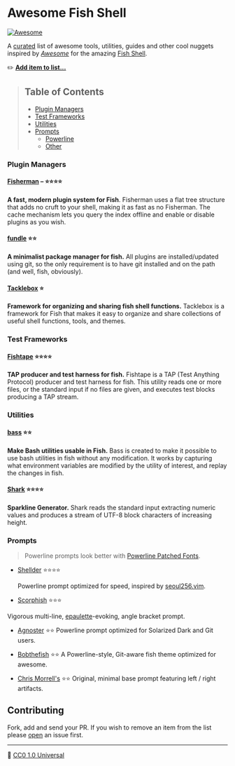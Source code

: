 # Awesome Fish Shell

[![Awesome][awesome-badge]][awesome-link]

A [curated](https://github.com/sindresorhus/awesome/blob/master/awesome.md#only-awesome-is-awesome) list of awesome tools, utilities, guides and other cool nuggets inspired by [_Awesome_](https://github.com/sindresorhus/awesome) for the amazing [Fish Shell][fish-shell].


:pencil2: [**Add item to list...**](https://github.com/bucaran/awesome-fish/fork)
> ## Table of Contents
> + [Plugin Managers](#plugin-managers)
> + [Test Frameworks](#test-frameworks)
> + [Utilities](#utilities)
> + [Prompts](#prompts)
>   + [Powerline](#powerline-prompts)
>   + [Other](#other-prompts)


### Plugin Managers

#### [Fisherman](https://github.com/fisherman/fisherman) – :star::star::star::star:

**A fast, modern plugin system for Fish**. Fisherman uses a flat tree structure that adds no cruft to your shell, making it as fast as no Fisherman. The cache mechanism lets you query the index offline and enable or disable plugins as you wish.

#### [fundle](https://github.com/tuvistavie/fundle) :star::star:

**A minimalist package manager for fish.** All plugins are installed/updated using git, so the only requirement is to have git installed and on the path (and well, fish, obviously).

#### [Tacklebox](https://github.com/justinmayer/tacklebox/) :star:

**Framework for organizing and sharing fish shell functions.** Tacklebox is a framework for Fish that makes it easy to organize and share collections of useful shell functions, tools, and themes.


### Test Frameworks

#### [Fishtape](https://github.com/fisherman/fishtape) :star::star::star::star:

**TAP producer and test harness for fish.** Fishtape is a TAP (Test Anything Protocol) producer and test harness for fish. This utility reads one or more files, or the standard input if no files are given, and executes test blocks producing a TAP stream.


### Utilities

#### [bass](https://github.com/edc/bass) :star::star:

**Make Bash utilities usable in Fish.** Bass is created to make it possible to use bash utilities in fish without any modification. It works by capturing what environment variables are modified by the utility of interest, and replay the changes in fish.

#### [Shark](https://github.com/bucaran/shark) :star::star::star::star:

**Sparkline Generator.** Shark reads the standard input extracting numeric values and produces a stream of UTF-8 block characters of increasing  height.


### Prompts

> Powerline prompts look better with [Powerline Patched Fonts](https://github.com/powerline/fonts).

+ [Shellder](https://github.com/simnalamburt/shellder) :star::star::star::star:

  Powerline prompt optimized for speed, inspired by [seoul256.vim](https://github.com/junegunn/seoul256.vim).

+ [Scorphish](https://github.com/oh-my-fish/theme-scorphish) :star::star::star:

Vigorous multi-line, [epaulette](https://en.wikipedia.org/wiki/Epaulette)-evoking, angle bracket prompt.

+ [Agnoster](https://github.com/oh-my-fish/theme-agnoster) :star::star:
Powerline prompt optimized for Solarized Dark and Git users.

+ [Bobthefish](https://github.com/oh-my-fish/theme-bobthefish) :star::star:
A Powerline-style, Git-aware fish theme optimized for awesome.

+ [Chris Morrell's](https://github.com/oh-my-fish/theme-cmorrell.com) :star::star:
Original, minimal base prompt featuring left / right artifacts.


## Contributing

Fork, add and send your PR. If you wish to remove an item from the list please [open][issues] an issue first.

<hr>

:tropical_fish: [CC0 1.0 Universal](LICENSE)


<!-- Other Links -->

[issues]: https://github.com/bucaran/awesome-fish/issues
[fish-shell]: https://github.com/fish-shell/fish-shell
[awesome-link]:https://github.com/sindresorhus/awesome
[awesome-badge]: https://cdn.rawgit.com/sindresorhus/awesome/d7305f38d29fed78fa85652e3a63e154dd8e8829/media/badge.svg
